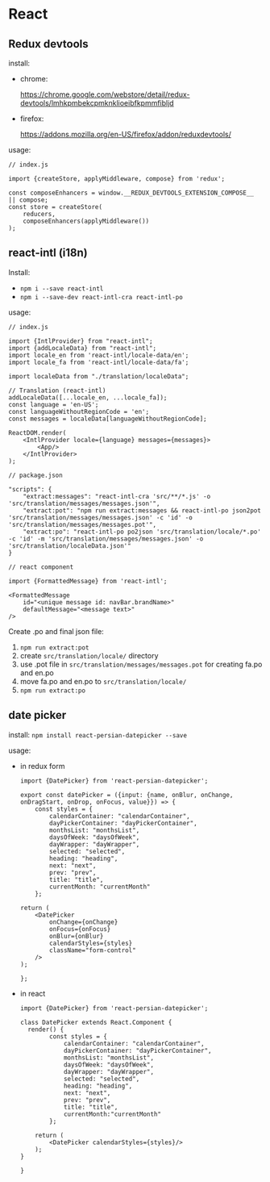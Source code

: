 # React

## Redux devtools

install:

- chrome:

  https://chrome.google.com/webstore/detail/redux-devtools/lmhkpmbekcpmknklioeibfkpmmfibljd

- firefox:

  https://addons.mozilla.org/en-US/firefox/addon/reduxdevtools/

usage:

```react
// index.js

import {createStore, applyMiddleware, compose} from 'redux';

const composeEnhancers = window.__REDUX_DEVTOOLS_EXTENSION_COMPOSE__ || compose;
const store = createStore(
    reducers,
    composeEnhancers(applyMiddleware())
);
```

## react-intl (i18n)

Install:

- `npm i --save react-intl`
- `npm i --save-dev react-intl-cra react-intl-po`

usage:

```react
// index.js

import {IntlProvider} from "react-intl";
import {addLocaleData} from "react-intl";
import locale_en from 'react-intl/locale-data/en';
import locale_fa from 'react-intl/locale-data/fa';

import localeData from "./translation/localeData";

// Translation (react-intl)
addLocaleData([...locale_en, ...locale_fa]);
const language = 'en-US';
const languageWithoutRegionCode = 'en';
const messages = localeData[languageWithoutRegionCode];

ReactDOM.render(
    <IntlProvider locale={language} messages={messages}>
        <App/>
    </IntlProvider>
);
```

```
// package.json

"scripts": {
	"extract:messages": "react-intl-cra 'src/**/*.js' -o 'src/translation/messages/messages.json'",
	"extract:pot": "npm run extract:messages && react-intl-po json2pot 'src/translation/messages/messages.json' -c 'id' -o 'src/translation/messages/messages.pot'",
	"extract:po": "react-intl-po po2json 'src/translation/locale/*.po' -c 'id' -m 'src/translation/messages/messages.json' -o 'src/translation/localeData.json'"
}
```

```react
// react component

import {FormattedMessage} from 'react-intl';

<FormattedMessage
	id="<unique message id: navBar.brandName>"
	defaultMessage="<message text>"
/>
```

Create .po and final json file:
1. `npm run extract:pot`
2. create `src/translation/locale/` directory
3. use .pot file in `src/translation/messages/messages.pot` for creating fa.po and en.po
4. move fa.po and en.po to `src/translation/locale/`
5. `npm run extract:po`

## date picker

install: `npm install react-persian-datepicker --save`

usage:

- in redux form

  ```react
  import {DatePicker} from 'react-persian-datepicker';
  
  export const datePicker = ({input: {name, onBlur, onChange, onDragStart, onDrop, onFocus, value}}) => {
      const styles = {
          calendarContainer: "calendarContainer",
          dayPickerContainer: "dayPickerContainer",
          monthsList: "monthsList",
          daysOfWeek: "daysOfWeek",
          dayWrapper: "dayWrapper",
          selected: "selected",
          heading: "heading",
          next: "next",
          prev: "prev",
          title: "title",
          currentMonth: "currentMonth"
      };
  
  return (
      <DatePicker
          onChange={onChange}
          onFocus={onFocus}
          onBlur={onBlur}
          calendarStyles={styles}
          className="form-control"
      />
  );
  
  };
  ```

- in react

  ```react
  import {DatePicker} from 'react-persian-datepicker';
  
  class DatePicker extends React.Component {
  	render() {
          const styles = {
              calendarContainer: "calendarContainer",
              dayPickerContainer: "dayPickerContainer",
              monthsList: "monthsList",
              daysOfWeek: "daysOfWeek",
              dayWrapper: "dayWrapper",
              selected: "selected",
              heading: "heading",
              next: "next",
              prev: "prev",
              title: "title",
              currentMonth:"currentMonth"
          };
  
      return (
          <DatePicker calendarStyles={styles}/>
      );
  }
  
  }
  ```
